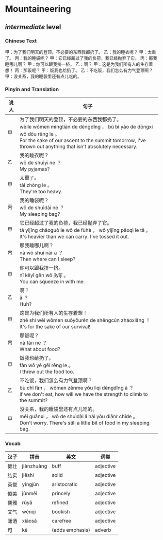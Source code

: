 # Mountaineering
## *intermediate* level

### Chinese Text
甲：为了我们明天的登顶，不必要的东西我都扔了。
乙：我的睡衣呢？
甲：太重了。
丙：我的睡袋呢？
甲：它已经超过了我的负荷，我已经抛弃了它。
丙：那我睡哪儿啊？
甲：你可以跟我挤一挤。
乙：啊？
甲：这是为我们所有人的生存着想！
丙：那饭呢？
甲：饭我也给扔了。
乙：不吃饭，我们怎么有力气登顶啊？
甲：没关系，我的睡袋里还有点儿吃的。

### Pinyin and Translation
|说人|句子|
|----|----|
|甲|为了我们明天的登顶，不必要的东西我都扔了。<br />wèile wǒmen míngtiān de dēngdǐng ， bù bì yào de dōngxi wǒ dōu rēng le 。<br />For the sake of our ascent to the summit tomorrow, I've thrown out anything that isn't absolutely necessary.|
|乙|我的睡衣呢？<br />wǒ de shuìyī ne ？<br />My pyjamas?|
|甲|太重了。<br />tài zhòng le 。<br />They're too heavy.|
|丙|我的睡袋呢？<br />wǒ de shuìdài ne ？<br />My sleeping bag?|
|甲|它已经超过了我的负荷，我已经抛弃了它。<br />tā yǐjīng chāoguò le wǒ de fùhè ， wǒ yǐjīng pāoqì le tā 。<br />It's heavier than we can carry. I've tossed it out.|
|丙|那我睡哪儿啊？<br />nà wǒ shuì nǎr ā ？<br />Then where can I sleep?|
|甲|你可以跟我挤一挤。<br />nǐ kěyǐ gēn wǒ jǐyījǐ 。<br />You can squeeze in with me.|
|乙|啊？<br />ā ？<br />Huh?|
|甲|这是为我们所有人的生存着想！<br />zhè shì wèi wǒmen suǒyǒurén de shēngcún zháoxiǎng ！<br />It's for the sake of our survival!|
|丙|那饭呢？<br />nà fàn ne ？<br />What about food?|
|甲|饭我也给扔了。<br />fàn wǒ yě gěi rēng le 。<br />I threw out the food too.|
|乙|不吃饭，我们怎么有力气登顶啊？<br />bù chī fàn ， wǒmen zěnme yǒu lìqi dēngdǐng ā ？<br />If we don't eat, how will we have the strength to climb to the summit?|
|甲|没关系，我的睡袋里还有点儿吃的。<br />méi guānxi ， wǒ de shuìdài lǐ hái yǒu diǎnr chīde 。<br />Don't worry. There's still a little bit of food in my sleeping bag.|
### Vocab
|汉子|拼音|英文|词类|
|----|----|----|----|
|健壮|jiànzhuàng|buff|adjective|
|结实|jiēshi|solid|adjective|
|英俊|yīngjùn|aristocratic|adjective|
|俊美|jùnměi|princely|adjective|
|儒雅|rúyǎ|refined|adjective|
|文气|wénqì|bookish|adjective|
|潇洒|xiāosǎ|carefree|adjective|
|可|kě|(adds emphasis)|adverb|
